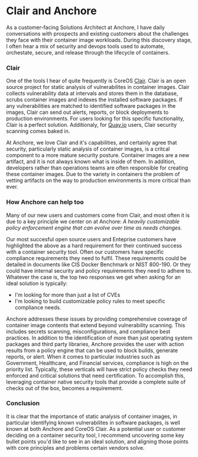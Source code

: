 # Clair and Anchore

As a customer-facing Solutions Architect at Anchore, I have daily conversations with prospects and existing customers about the challenges they face with their container image workloads. During this discovery stage, I often hear a mix of security and devops tools used to automate, orchestate, secure, and release through the lifecycle of containers. 

### Clair 

One of the tools I hear of quite frequently is CoreOS [Clair](https://github.com/coreos/clair). Clair is an open source project for static analysis of vulnerabilites in container images. Clair collects vulnerability data at intervals and stores them in the database, scrubs container images and indexes the installed software packages. If any vulnerabilities are matched to identified software packages in the images, Clair can send out alerts, reports, or block deployments to production environments. For users looking for this specific functionality, Clair is a perfect solution. Additionaly, for [Quay.io](https://quay.io/) users, Clair security scanning comes baked in. 

At Anchore, we love Clair and it's capabilities, and certainly agree that security, particularly static analysis of container images, is a critcal component to a more mature security posture. Container images are a new artifact, and it is not always known what is inside of them. In addition, developers rather than operations teams are often responsible for creating these container images. Due to the variety in containers the problem of vetting artifacts on the way to production environments is more critical than ever.

### How Anchore can help too

Many of our new users and customers come from Clair, and most often it is due to a key principle we center on at Anchore: *A heavily customizable policy enforcement engine that can evolve over time as needs changes.*

Our most succesful open source users and Enteprise customers have highlighted the above as a hard requirement for their continued success with a container security tool. Often our customers have specific compliance requirements they need to fulfil. These requirements could be detailed in documents like CIS Docker Benchmark or NIST 800-190. Or they could have internal security and policy requirements they need to adhere to. Whatever the case is, the top two responses we get when asking for an ideal solution is typically:

- I'm looking for more than just a list of CVEs
- I'm looking to build customizable policy rules to meet specific compliance needs.

Anchore addresses these issues by providing comprehensive coverage of container image contents that extend beyond vulnerability scanning. This includes secrets scanning, misconfigurations, and compliance best practices. In addition to the identification of more than just operating system packages and third party libraries, Anchore provides the user with action results from a policy engine that can be used to block builds, generate reports, or alert. When it comes to particular industries such as Government, Healthcare, and Financial services, compliance is high on the priority list. Typically, these verticals will have strict policy checks they need enforced and critical solutions that need certification. To accomplish this, leveraging container native security tools that provide a complete suite of checks out of the box, becomes a requirememt. 

### Conclusion

It is clear that the importance of static analysis of container images, in particular identifying known vulnerabilites in software packages, is well known at both Anchore and CoreOS Clair. As a potential user or customer deciding on a container security tool, I recommend uncovering some key bullet points you'd like to see in an ideal solution, and aligning those points with core principles and problems certain vendors solve. 
